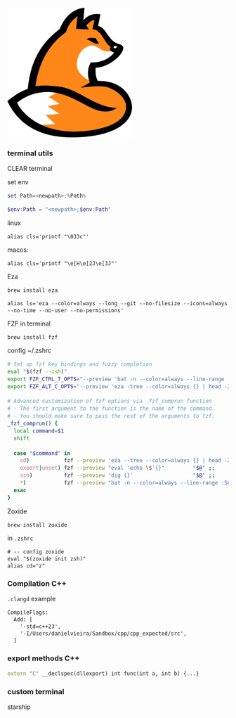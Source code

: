 ![fox](_fox.png)

### terminal utils

CLEAR terminal

set env
```powershell
set Path=<newpath>;%Path%
```
```powershell
$env:Path = "<newpath>;$env:Path"
```

linux
```
alias cls='printf "\033c"'
```

macos:
```
alias cls='printf "\e[H\e[2J\e[3J"'
```

Eza
```
brew install eza
```

```
alias ls='eza --color=always --long --git --no-filesize --icons=always --no-time --no-user --no-permissions'
```

FZF in terminal

```
brew install fzf
```

config ~/.zshrc
```bash
# Set up fzf key bindings and fuzzy completion
eval "$(fzf --zsh)"
export FZF_CTRL_T_OPTS="--preview 'bat -n --color=always --line-range :500 {}'"
export FZF_ALT_C_OPTS="--preview 'eza -tree --color=always {} | head -200'"

# Advanced customization of fzf options via _fzf_comprun function
# - The first argument to the function is the name of the command.
# - You should make sure to pass the rest of the arguments to fzf.
_fzf_comprun() {
  local command=$1
  shift

  case "$command" in
    cd)           fzf --preview 'eza --tree --color=always {} | head -200' "$@" ;;
    export|unset) fzf --preview "eval 'echo \$'{}"         "$@" ;;
    ssh)          fzf --preview 'dig {}'                   "$@" ;;
    *)            fzf --preview "bat -n --color=always --line-range :500 {}" "$@" ;;
  esac
}
```

Zoxide

```
brew install zoxide
```

in `.zshrc`

```
# -- config zoxide
eval "$(zoxide init zsh)"
alias cd="z"
```

### Compilation C++

`.clangd` example
```
CompileFlags:
  Add: [ 
    '-std=c++23',
    '-I/Users/danielvieira/Sandbox/cpp/cpp_expected/src',
  ]
```

### export methods C++
```cpp
extern "C" __declspec(dllexport) int func(int a, int b) {...}
```

### custom terminal
starship
